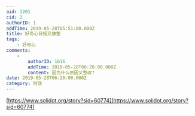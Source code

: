 ```yaml
---
aid: 1201
cid: 2
authorID: 1
addTime: 2019-05-28T05:51:00.000Z
title: 好奇心日报又被整
tags:
    - 好奇心
comments:
    -
        authorID: 1616
        addTime: 2019-05-28T06:20:00.000Z
        content: 因为什么原因又整改?
date: 2019-05-28T06:20:00.000Z
category: 时政
---
```


[https://www.solidot.org/story?sid=60774](https://www.solidot.org/story?sid=60774)
